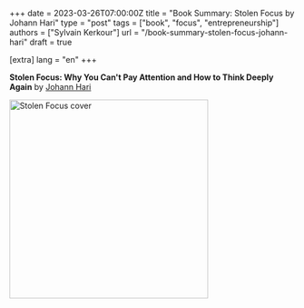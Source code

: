 +++
date = 2023-03-26T07:00:00Z
title = "Book Summary: Stolen Focus by Johann Hari"
type = "post"
tags = ["book", "focus", "entrepreneurship"]
authors = ["Sylvain Kerkour"]
url = "/book-summary-stolen-focus-johann-hari"
draft = true

[extra]
lang = "en"
+++

**Stolen Focus: Why You Can't Pay Attention and How to Think Deeply Again** by [Johann Hari](https://johannhari.com)


<img src="/books/summaries/stolen_focus_cover.jpg" alt="Stolen Focus cover" style="height: 350px" />


